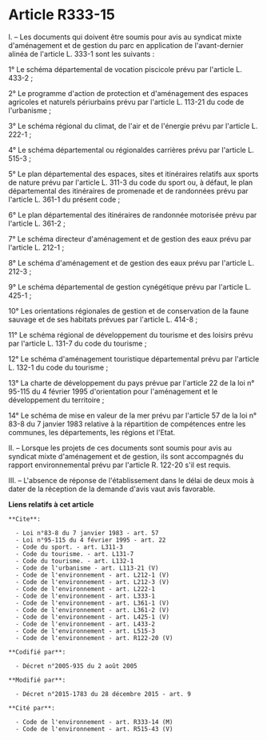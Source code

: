 # Article R333-15

I. – Les documents qui doivent être soumis pour avis au syndicat mixte d'aménagement et de gestion du parc en application de
l'avant-dernier alinéa de l'article L. 333-1 sont les suivants :

1° Le schéma départemental de vocation piscicole prévu par l'article L. 433-2 ;

2° Le programme d'action de protection et d'aménagement des espaces agricoles et naturels périurbains prévu par l'article L.
113-21 du code de l'urbanisme ;

3° Le schéma régional du climat, de l'air et de l'énergie prévu par l'article L. 222-1 ;

4° Le schéma départemental ou régionaldes carrières prévu par l'article L. 515-3 ;

5° Le plan départemental des espaces, sites et itinéraires relatifs aux sports de nature prévu par l'article L. 311-3 du code
du sport ou, à défaut, le plan départemental des itinéraires de promenade et de randonnées prévu par l'article L. 361-1 du
présent code ;

6° Le plan départemental des itinéraires de randonnée motorisée prévu par l'article L. 361-2 ;

7° Le schéma directeur d'aménagement et de gestion des eaux prévu par l'article L. 212-1 ;

8° Le schéma d'aménagement et de gestion des eaux prévu par l'article L. 212-3 ;

9° Le schéma départemental de gestion cynégétique prévu par l'article L. 425-1 ;

10° Les orientations régionales de gestion et de conservation de la faune sauvage et de ses habitats prévues par l'article L.
414-8 ;

11° Le schéma régional de développement du tourisme et des loisirs prévu par l'article L. 131-7 du code du tourisme ;

12° Le schéma d'aménagement touristique départemental prévu par l'article L. 132-1 du code du tourisme ;

13° La charte de développement du pays prévue par l'article 22 de la loi n° 95-115 du 4 février 1995 d'orientation pour
l'aménagement et le développement du territoire ;

14° Le schéma de mise en valeur de la mer prévu par l'article 57 de la loi n° 83-8 du 7 janvier 1983 relative à la
répartition de compétences entre les communes, les départements, les régions et l'Etat.

II. – Lorsque les projets de ces documents sont soumis pour avis au syndicat mixte d'aménagement et de gestion, ils sont
accompagnés du rapport environnemental prévu par l'article R. 122-20 s'il est requis.

III. – L'absence de réponse de l'établissement dans le délai de deux mois à dater de la réception de la demande d'avis vaut
avis favorable.

**Liens relatifs à cet article**

	**Cite**:

	  - Loi n°83-8 du 7 janvier 1983 - art. 57
	  - Loi n°95-115 du 4 février 1995 - art. 22
	  - Code du sport. - art. L311-3
	  - Code du tourisme. - art. L131-7
	  - Code du tourisme. - art. L132-1
	  - Code de l'urbanisme - art. L113-21 (V)
	  - Code de l'environnement - art. L212-1 (V)
	  - Code de l'environnement - art. L212-3 (V)
	  - Code de l'environnement - art. L222-1
	  - Code de l'environnement - art. L333-1
	  - Code de l'environnement - art. L361-1 (V)
	  - Code de l'environnement - art. L361-2 (V)
	  - Code de l'environnement - art. L425-1 (V)
	  - Code de l'environnement - art. L433-2
	  - Code de l'environnement - art. L515-3
	  - Code de l'environnement - art. R122-20 (V)

	**Codifié par**:

	  - Décret n°2005-935 du 2 août 2005

	**Modifié par**:

	  - Décret n°2015-1783 du 28 décembre 2015 - art. 9

	**Cité par**:

	  - Code de l'environnement - art. R333-14 (M)
	  - Code de l'environnement - art. R515-43 (V)
